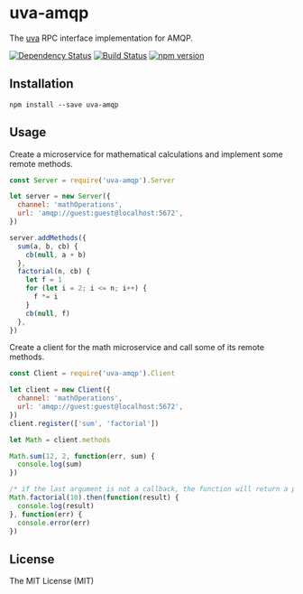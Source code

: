 # uva-amqp

The [uva][] RPC interface implementation for AMQP.

[![Dependency Status](https://david-dm.org/rpcjs/uva-amqp.svg)](https://david-dm.org/rpcjs/uva-amqp)
[![Build Status](https://travis-ci.org/rpcjs/uva-amqp.svg?branch=master)](https://travis-ci.org/rpcjs/uva-amqp)
[![npm version](https://badge.fury.io/js/uva-amqp.svg)](http://badge.fury.io/js/uva-amqp)


## Installation

```
npm install --save uva-amqp
```


## Usage

Create a microservice for mathematical calculations and implement some remote methods.

``` js
const Server = require('uva-amqp').Server

let server = new Server({
  channel: 'mathOperations',
  url: 'amqp://guest:guest@localhost:5672',
})

server.addMethods({
  sum(a, b, cb) {
    cb(null, a + b)
  },
  factorial(n, cb) {
    let f = 1
    for (let i = 2; i <= n; i++) {
      f *= i
    }
    cb(null, f)
  },
})
```

Create a client for the math microservice and call some of its remote methods.

``` js
const Client = require('uva-amqp').Client

let client = new Client({
  channel: 'mathOperations',
  url: 'amqp://guest:guest@localhost:5672',
})
client.register(['sum', 'factorial'])

let Math = client.methods

Math.sum(12, 2, function(err, sum) {
  console.log(sum)
})

/* if the last argument is not a callback, the function will return a promise */
Math.factorial(10).then(function(result) {
  console.log(result)
}, function(err) {
  console.error(err)
})
```


## License

The MIT License (MIT)


[uva]: https://github.com/rpcjs/uva
